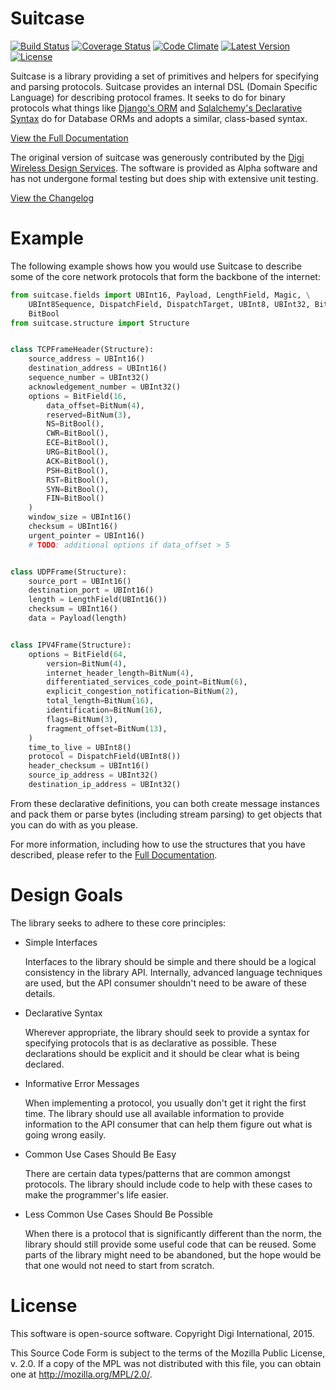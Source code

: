Suitcase
========

[![Build Status](https://img.shields.io/travis/digidotcom/python-suitcase.svg)](https://travis-ci.org/digidotcom/python-suitcase)
[![Coverage Status](https://img.shields.io/coveralls/digidotcom/python-suitcase.svg)](https://coveralls.io/r/digidotcom/python-suitcase)
[![Code Climate](https://img.shields.io/codeclimate/github/digidotcom/python-suitcase.svg)](https://codeclimate.com/github/digidotcom/python-suitcase)
[![Latest Version](https://img.shields.io/pypi/v/suitcase.svg)](https://pypi.python.org/pypi/suitcase/)
[![License](https://img.shields.io/badge/license-MPL%202.0-blue.svg)](https://github.com/digidotcom/python-suitcase/blob/master/LICENSE.txt)

Suitcase is a library providing a set of primitives and helpers for
specifying and parsing protocols.  Suitcase provides an internal DSL
(Domain Specific Language) for describing protocol frames.  It seeks
to do for binary protocols what things like
[Django's ORM](https://docs.djangoproject.com/en/1.8/topics/db/models/)
and
[Sqlalchemy's Declarative Syntax](http://docs.sqlalchemy.org/en/latest/orm/tutorial.html#declare-a-mapping)
do for Database ORMs and adopts a similar, class-based syntax.

[View the Full Documentation](https://digidotcom.github.io/python-suitcase)

The original version of suitcase was generously contributed by the
[Digi](http://www.digi.com/)
[Wireless Design Services](http://www.digi.com/wireless-design-services/).
The software is provided as Alpha software and has not undergone
formal testing but does ship with extensive unit testing.

[View the Changelog](https://github.com/digidotcom/python-suitcase/blob/master/CHANGELOG.md)

Example
=======

The following example shows how you would use Suitcase to describe some
of the core network protocols that form the backbone of the internet:

```python
from suitcase.fields import UBInt16, Payload, LengthField, Magic, \
    UBInt8Sequence, DispatchField, DispatchTarget, UBInt8, UBInt32, BitField, BitNum, \
    BitBool
from suitcase.structure import Structure


class TCPFrameHeader(Structure):
    source_address = UBInt16()
    destination_address = UBInt16()
    sequence_number = UBInt32()
    acknowledgement_number = UBInt32()
    options = BitField(16,
        data_offset=BitNum(4),
        reserved=BitNum(3),
        NS=BitBool(),
        CWR=BitBool(),
        ECE=BitBool(),
        URG=BitBool(),
        ACK=BitBool(),
        PSH=BitBool(),
        RST=BitBool(),
        SYN=BitBool(),
        FIN=BitBool()
    )
    window_size = UBInt16()
    checksum = UBInt16()
    urgent_pointer = UBInt16()
    # TODO: additional options if data_offset > 5


class UDPFrame(Structure):
    source_port = UBInt16()
    destination_port = UBInt16()
    length = LengthField(UBInt16())
    checksum = UBInt16()
    data = Payload(length)


class IPV4Frame(Structure):
    options = BitField(64,
        version=BitNum(4),
        internet_header_length=BitNum(4),
        differentiated_services_code_point=BitNum(6),
        explicit_congestion_notification=BitNum(2),
        total_length=BitNum(16),
        identification=BitNum(16),
        flags=BitNum(3),
        fragment_offset=BitNum(13),
    )
    time_to_live = UBInt8()
    protocol = DispatchField(UBInt8())
    header_checksum = UBInt16()
    source_ip_address = UBInt32()
    destination_ip_address = UBInt32()
```

From these declarative definitions, you can both create message
instances and pack them or parse bytes (including stream parsing) to
get objects that you can do with as you please.

For more information, including how to use the structures that you
have described, please refer to the
[Full Documentation](https://digidotcom.github.io/python-suitcase).

Design Goals
============

The library seeks to adhere to these core principles:

* Simple Interfaces

  Interfaces to the library should be simple and there should be a
  logical consistency in the library API.  Internally, advanced
  language techniques are used, but the API consumer shouldn't need to
  be aware of these details.

* Declarative Syntax

  Wherever appropriate, the library should seek to provide a syntax
  for specifying protocols that is as declarative as possible.  These
  declarations should be explicit and it should be clear what is being
  declared.

* Informative Error Messages

  When implementing a protocol, you usually don't get it right the
  first time.  The library should use all available information to
  provide information to the API consumer that can help them figure
  out what is going wrong easily.

* Common Use Cases Should Be Easy

  There are certain data types/patterns that are common amongst
  protocols.  The library should include code to help with these cases
  to make the programmer's life easier.

* Less Common Use Cases Should Be Possible

  When there is a protocol that is significantly different than the
  norm, the library should still provide some useful code that can be
  reused.  Some parts of the library might need to be abandoned, but
  the hope would be that one would not need to start from scratch.

License
=======

This software is open-source software. Copyright Digi International, 2015.

This Source Code Form is subject to the terms of the Mozilla Public
License, v. 2.0. If a copy of the MPL was not distributed with this file,
you can obtain one at http://mozilla.org/MPL/2.0/.
